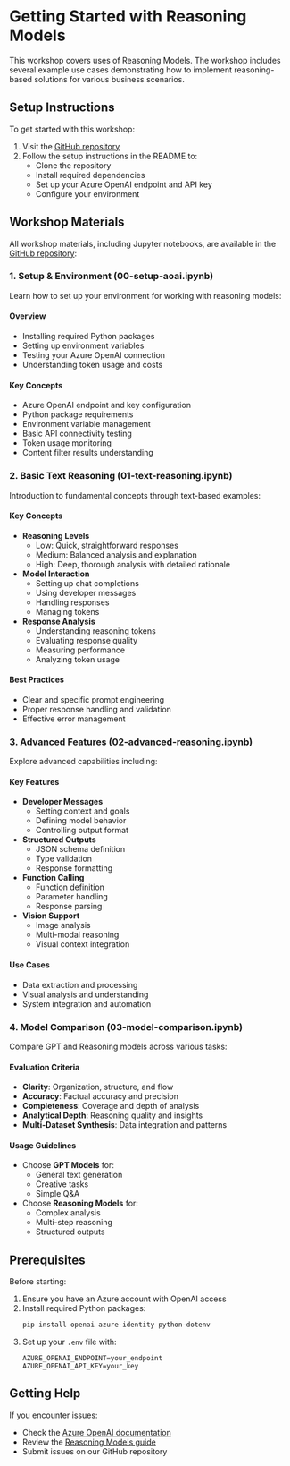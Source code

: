 # Getting Started with Reasoning Models

This workshop covers uses of Reasoning Models. The workshop includes several example use cases demonstrating how to implement reasoning-based solutions for various business scenarios.

## Setup Instructions
To get started with this workshop:

1. Visit the [GitHub repository](https://github.com/dhangerkapil/reasoning-llms-workshop)
2. Follow the setup instructions in the README to:
   - Clone the repository
   - Install required dependencies
   - Set up your Azure OpenAI endpoint and API key
   - Configure your environment

## Workshop Materials
All workshop materials, including Jupyter notebooks, are available in the [GitHub repository](https://github.com/dhangerkapil/reasoning-llms-workshop):

### 1. Setup & Environment (00-setup-aoai.ipynb)

Learn how to set up your environment for working with reasoning models:

#### Overview
- Installing required Python packages
- Setting up environment variables
- Testing your Azure OpenAI connection
- Understanding token usage and costs

#### Key Concepts
- Azure OpenAI endpoint and key configuration
- Python package requirements
- Environment variable management
- Basic API connectivity testing
- Token usage monitoring
- Content filter results understanding

### 2. Basic Text Reasoning (01-text-reasoning.ipynb)

Introduction to fundamental concepts through text-based examples:

#### Key Concepts
- **Reasoning Levels**
  - Low: Quick, straightforward responses
  - Medium: Balanced analysis and explanation
  - High: Deep, thorough analysis with detailed rationale
- **Model Interaction**
  - Setting up chat completions
  - Using developer messages
  - Handling responses
  - Managing tokens
- **Response Analysis**
  - Understanding reasoning tokens
  - Evaluating response quality
  - Measuring performance
  - Analyzing token usage

#### Best Practices
- Clear and specific prompt engineering
- Proper response handling and validation
- Effective error management

### 3. Advanced Features (02-advanced-reasoning.ipynb)

Explore advanced capabilities including:

#### Key Features
- **Developer Messages**
  - Setting context and goals
  - Defining model behavior
  - Controlling output format
- **Structured Outputs**
  - JSON schema definition
  - Type validation
  - Response formatting
- **Function Calling**
  - Function definition
  - Parameter handling
  - Response parsing
- **Vision Support**
  - Image analysis
  - Multi-modal reasoning
  - Visual context integration

#### Use Cases
- Data extraction and processing
- Visual analysis and understanding
- System integration and automation

### 4. Model Comparison (03-model-comparison.ipynb)

Compare GPT and Reasoning models across various tasks:

#### Evaluation Criteria
- **Clarity**: Organization, structure, and flow
- **Accuracy**: Factual accuracy and precision
- **Completeness**: Coverage and depth of analysis
- **Analytical Depth**: Reasoning quality and insights
- **Multi-Dataset Synthesis**: Data integration and patterns

#### Usage Guidelines
- Choose **GPT Models** for:
  - General text generation
  - Creative tasks
  - Simple Q&A
- Choose **Reasoning Models** for:
  - Complex analysis
  - Multi-step reasoning
  - Structured outputs

## Prerequisites

Before starting:
1. Ensure you have an Azure account with OpenAI access
2. Install required Python packages:
   ```bash
   pip install openai azure-identity python-dotenv
   ```
3. Set up your `.env` file with:
   ```
   AZURE_OPENAI_ENDPOINT=your_endpoint
   AZURE_OPENAI_API_KEY=your_key
   ```

## Getting Help

If you encounter issues:
- Check the [Azure OpenAI documentation](https://learn.microsoft.com/azure/ai-services/openai/)
- Review the [Reasoning Models guide](https://learn.microsoft.com/azure/ai-services/openai/how-to/reasoning)
- Submit issues on our GitHub repository
